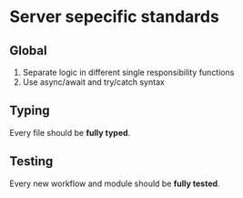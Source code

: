 # Server sepecific standards

## Global

1. Separate logic in different single responsibility functions
2. Use async/await and try/catch syntax

## Typing

Every file should be **fully typed**.

## Testing

Every new workflow and module should be **fully tested**.
